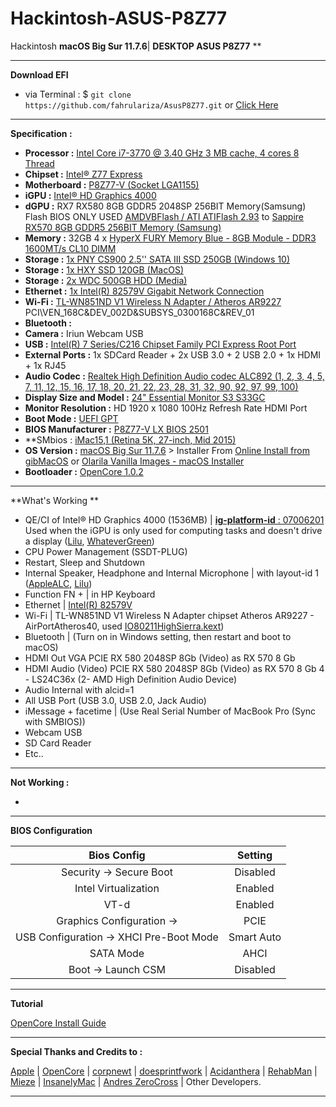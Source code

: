 # **Hackintosh-ASUS-P8Z77**

Hackintosh **macOS Big Sur 11.7.6**| **DESKTOP ASUS P8Z77** **

---

**Download EFI**

- via Terminal : \$ `git clone https://github.com/fahrulariza/AsusP8Z77.git` or [Click Here](https://github.com/fahrulariza/AsusP8Z77/archive/refs/heads/master.zip)

---

**Specification  :**

- **Processor :** [Intel Core i7-3770 @ 3.40 GHz 3 MB cache, 4 cores 8 Thread](https://www.intel.co.id/content/www/id/id/products/sku/65719/intel-core-i73770-processor-8m-cache-up-to-3-90-ghz/specifications.html#specs-1-0-1)
- **Chipset :** [Intel® Z77 Express](https://www.intel.co.id/content/www/id/id/products/sku/64024/intel-z77-express-chipset/specifications.html)  
- **Motherboard  :** [P8Z77-V (Socket LGA1155)](https://www.asus.com/id/supportonly/p8z77-v%20lx/helpdesk_cpu/) 
- **iGPU :** [Intel® HD Graphics 4000](https://www.intel.co.id/content/www/id/id/products/sku/65719/intel-core-i73770-processor-8m-cache-up-to-3-90-ghz/specifications.html#specs-1-0-4)
- **dGPU :** RX7 RX580 8GB GDDR5 2048SP 256BIT Memory(Samsung) Flash BIOS ONLY USED [AMDVBFlash / ATI ATIFlash 2.93](dl.techpowerup.com/files/BS76uZSaTG3HUIEcHZhlhQ/1730099401/atiflash_293.zip) to [Sappire RX570 8GB GDDR5 256BIT Memory (Samsung)](https://www.techpowerup.com/vgabios/225970/sapphire-rx570-8192-191031-1)
- **Memory :** 32GB 4 x [HyperX FURY Memory Blue - 8GB Module - DDR3 1600MT/s CL10 DIMM](https://www.kingston.com/id/memory/search/discontinuedmodels?partid=HX316C10F/8)
- **Storage :** [1x PNY CS900 2.5'' SATA III SSD 250GB (Windows 10)](https://www.pny.com/ssd-cs900?sku=SSD7CS900-240-RB)
- **Storage :** [1x HXY SSD 120GB (MacOS)](https://linux-hardware.org/?id=ide:hxy-ssd-120g)
- **Storage :** [2x WDC 500GB HDD (Media)](https://smarthdd.com/database/WDC-WD5000AZLX-60K2TA0/01.01A01/)
- **Ethernet :** [1x Intel(R) 82579V Gigabit Network Connection](https://www.intel.com/content/www/us/en/products/sku/52963/intel-82579v-gigabit-ethernet-phy/specifications.html)
- **Wi-Fi :** [TL-WN851ND V1 Wireless N Adapter / Atheros AR9227](https://www.tp-link.com/id/support/download/tl-wn851nd/) PCI\VEN_168C&DEV_002D&SUBSYS_0300168C&REV_01
- **Bluetooth :** 
- **Camera :** Iriun Webcam USB
- **USB :** [Intel(R) 7 Series/C216 Chipset Family PCI Express Root Port](https://www.intel.com/content/www/us/en/products/sku/66416/intel-c216-chipset/specifications.html)
- **External Ports :** 1x SDCard Reader + 2x USB 3.0 + 2 USB 2.0 + 1x HDMI + 1x RJ45
- **Audio Codec :** [Realtek High Definition Audio codec ALC892 (1, 2, 3, 4, 5, 7, 11, 12, 15, 16, 17, 18, 20, 21, 22, 23, 28, 31, 32, 90, 92, 97, 99, 100)](https://www.realtek.com/Product/Index?id=699&cate_id=195)
- **Display Size and Model :** [24" Essential Monitor S3 S33GC](https://www.samsung.com/id/monitors/flat/essential-monitor-s3-24-inch-fhd-ips-100hz-ls24c330gaexxd/)
- **Monitor Resolution :** HD 1920 x 1080 100Hz Refresh Rate HDMI Port
- **Boot Mode :** [UEFI GPT](https://wiki.restarters.net/UEFI_and_GPT)
- **BIOS Manufacturer :** [P8Z77-V LX BIOS 2501](https://www.asus.com/id/supportonly/p8z77-v%20lx/helpdesk_bios/)
- **SMbios : [iMac15,1 (Retina 5K, 27-inch, Mid 2015)](https://support.apple.com/id-id/112434)
- **OS Version :** [macOS Big Sur 11.7.6](https://support.apple.com/id-id/111980) > Installer From [Online Install from gibMacOS](https://github.com/corpnewt/gibMacOS) or [Olarila Vanilla Images - macOS Installer](https://olarila.com/topic/6278-olarila-vanilla-images-macos-installer/)
- **Bootloader :** [OpenCore 1.0.2](https://github.com/acidanthera/OpenCorePkg/releases/tag/1.0.2)

---

**What's Working **

- QE/CI of Intel® HD Graphics 4000 (1536MB) | [**ig-platform-id** : 07006201](https://dortania.github.io/OpenCore-Install-Guide/config.plist/ivy-bridge.html#deviceproperties) Used when the iGPU is only used for computing tasks and doesn't drive a display ([Lilu](https://github.com/acidanthera/Lilu/releases), [WhateverGreen](https://github.com/acidanthera/whatevergreen/releases))
- CPU Power Management (SSDT-PLUG)
- Restart, Sleep and Shutdown
- Internal Speaker, Headphone and Internal Microphone | with layout-id 1 ([AppleALC](https://github.com/acidanthera/applealc/releases), [Lilu](https://github.com/acidanthera/Lilu/releases))
- Function FN + | in HP Keyboard
- Ethernet | [Intel(R) 82579V](https://github.com/acidanthera/IntelMausi/releases)
- Wi-Fi | TL-WN851ND V1 Wireless N Adapter chipset Atheros AR9227 - AirPortAtheros40, used [IO80211HighSierra.kext](https://github.com/khronokernel/IO80211-Patches/blob/main/10.13.6-High-Sierra-Kexts/IO80211HighSierra.kext.zip))
- Bluetooth | (Turn on in Windows setting, then restart and boot to macOS)
- HDMI Out VGA PCIE RX 580 2048SP 8Gb (Video) as RX 570 8 Gb
- HDMI Audio (Video) PCIE RX 580 2048SP 8Gb (Video) as RX 570 8 Gb 4 - LS24C36x (2- AMD High Definition Audio Device)
- Audio Internal with alcid=1
- All USB Port (USB 3.0, USB 2.0, Jack Audio)
- iMessage + facetime | (Use Real Serial Number of MacBook Pro (Sync with SMBIOS))
- Webcam USB
- SD Card Reader
- Etc..

---

**Not Working :**

-

---

**BIOS Configuration**

|                  Bios Config                  |  Setting   |
| :-------------------------------------------: | :--------: |
|            Security -> Secure Boot            |  Disabled  |
|             Intel Virtualization              |  Enabled   |
|                     VT-d                      |  Enabled   |
| Graphics Configuration ->                     |    PCIE    |
|    USB Configuration -> XHCI Pre-Boot Mode    | Smart Auto |
|                   SATA Mode                   |    AHCI    |
|              Boot -> Launch CSM               |  Disabled  |

---

**Tutorial**

[OpenCore Install Guide](https://dortania.github.io/OpenCore-Install-Guide/)

---

**Special Thanks and Credits to :**

[Apple](https://www.apple.com) | [OpenCore](https://github.com/acidanthera/OpenCorePkg) | [corpnewt](https://github.com/corpnewt/gibMacOS) | [doesprintfwork](https://github.com/doesprintfwork/MakeInstallmacOS) | [Acidanthera](https://github.com/acidanthera) | [RehabMan](https://github.com/RehabMan/Laptop-DSDT-Patch) | [Mieze](https://github.com/Mieze/RTL8111_driver_for_OS_X) | [InsanelyMac](https://www.insanelymac.com/forum) | [Andres ZeroCross](https://github.com/andreszerocross) | Other Developers.

---
